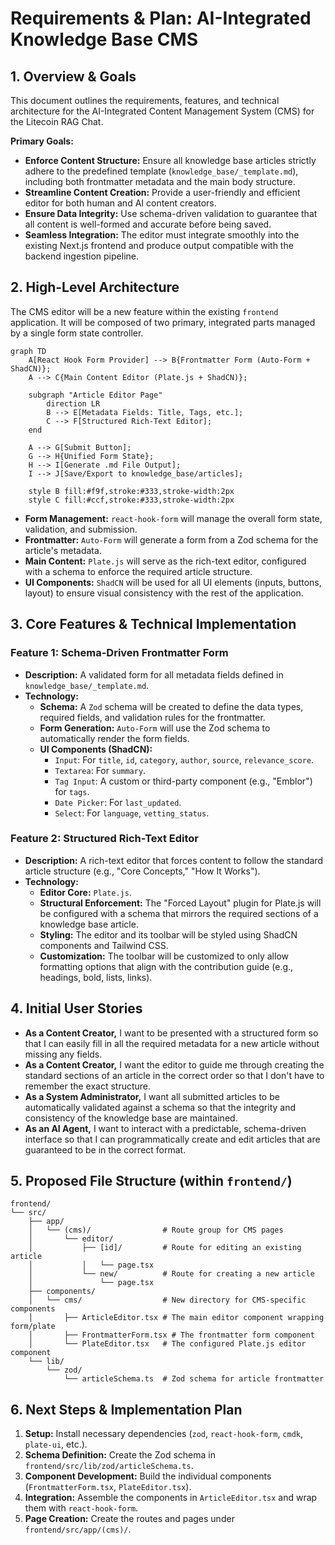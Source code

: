 # Requirements & Plan: AI-Integrated Knowledge Base CMS

## 1. Overview & Goals

This document outlines the requirements, features, and technical architecture for the AI-Integrated Content Management System (CMS) for the Litecoin RAG Chat.

**Primary Goals:**
-   **Enforce Content Structure:** Ensure all knowledge base articles strictly adhere to the predefined template (`knowledge_base/_template.md`), including both frontmatter metadata and the main body structure.
-   **Streamline Content Creation:** Provide a user-friendly and efficient editor for both human and AI content creators.
-   **Ensure Data Integrity:** Use schema-driven validation to guarantee that all content is well-formed and accurate before being saved.
-   **Seamless Integration:** The editor must integrate smoothly into the existing Next.js frontend and produce output compatible with the backend ingestion pipeline.

## 2. High-Level Architecture

The CMS editor will be a new feature within the existing `frontend` application. It will be composed of two primary, integrated parts managed by a single form state controller.

```mermaid
graph TD
    A[React Hook Form Provider] --> B{Frontmatter Form (Auto-Form + ShadCN)};
    A --> C{Main Content Editor (Plate.js + ShadCN)};

    subgraph "Article Editor Page"
        direction LR
        B --> E[Metadata Fields: Title, Tags, etc.];
        C --> F[Structured Rich-Text Editor];
    end

    A --> G[Submit Button];
    G --> H{Unified Form State};
    H --> I[Generate .md File Output];
    I --> J[Save/Export to knowledge_base/articles];

    style B fill:#f9f,stroke:#333,stroke-width:2px
    style C fill:#ccf,stroke:#333,stroke-width:2px
```

-   **Form Management:** `react-hook-form` will manage the overall form state, validation, and submission.
-   **Frontmatter:** `Auto-Form` will generate a form from a Zod schema for the article's metadata.
-   **Main Content:** `Plate.js` will serve as the rich-text editor, configured with a schema to enforce the required article structure.
-   **UI Components:** `ShadCN` will be used for all UI elements (inputs, buttons, layout) to ensure visual consistency with the rest of the application.

## 3. Core Features & Technical Implementation

### Feature 1: Schema-Driven Frontmatter Form

-   **Description:** A validated form for all metadata fields defined in `knowledge_base/_template.md`.
-   **Technology:**
    -   **Schema:** A `Zod` schema will be created to define the data types, required fields, and validation rules for the frontmatter.
    -   **Form Generation:** `Auto-Form` will use the Zod schema to automatically render the form fields.
    -   **UI Components (ShadCN):**
        -   `Input`: For `title`, `id`, `category`, `author`, `source`, `relevance_score`.
        -   `Textarea`: For `summary`.
        -   `Tag Input`: A custom or third-party component (e.g., "Emblor") for `tags`.
        -   `Date Picker`: For `last_updated`.
        -   `Select`: For `language`, `vetting_status`.

### Feature 2: Structured Rich-Text Editor

-   **Description:** A rich-text editor that forces content to follow the standard article structure (e.g., "Core Concepts," "How It Works").
-   **Technology:**
    -   **Editor Core:** `Plate.js`.
    -   **Structural Enforcement:** The "Forced Layout" plugin for Plate.js will be configured with a schema that mirrors the required sections of a knowledge base article.
    -   **Styling:** The editor and its toolbar will be styled using ShadCN components and Tailwind CSS.
    -   **Customization:** The toolbar will be customized to only allow formatting options that align with the contribution guide (e.g., headings, bold, lists, links).

## 4. Initial User Stories

-   **As a Content Creator,** I want to be presented with a structured form so that I can easily fill in all the required metadata for a new article without missing any fields.
-   **As a Content Creator,** I want the editor to guide me through creating the standard sections of an article in the correct order so that I don't have to remember the exact structure.
-   **As a System Administrator,** I want all submitted articles to be automatically validated against a schema so that the integrity and consistency of the knowledge base are maintained.
-   **As an AI Agent,** I want to interact with a predictable, schema-driven interface so that I can programmatically create and edit articles that are guaranteed to be in the correct format.

## 5. Proposed File Structure (within `frontend/`)

```
frontend/
└── src/
    ├── app/
    │   └── (cms)/                # Route group for CMS pages
    │       └── editor/
    │           ├── [id]/         # Route for editing an existing article
    │           │   └── page.tsx
    │           └── new/          # Route for creating a new article
    │               └── page.tsx
    ├── components/
    │   └── cms/                  # New directory for CMS-specific components
    │       ├── ArticleEditor.tsx # The main editor component wrapping form/plate
    │       ├── FrontmatterForm.tsx # The frontmatter form component
    │       └── PlateEditor.tsx   # The configured Plate.js editor component
    └── lib/
        └── zod/
            └── articleSchema.ts  # Zod schema for article frontmatter
```

## 6. Next Steps & Implementation Plan

1.  **Setup:** Install necessary dependencies (`zod`, `react-hook-form`, `cmdk`, `plate-ui`, etc.).
2.  **Schema Definition:** Create the Zod schema in `frontend/src/lib/zod/articleSchema.ts`.
3.  **Component Development:** Build the individual components (`FrontmatterForm.tsx`, `PlateEditor.tsx`).
4.  **Integration:** Assemble the components in `ArticleEditor.tsx` and wrap them with `react-hook-form`.
5.  **Page Creation:** Create the routes and pages under `frontend/src/app/(cms)/`.
